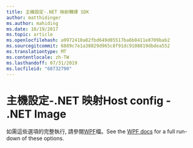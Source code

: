 ```yaml
---
title: 主機設定-.NET 映射轉譯 SDK
author: matthidinger
ms.author: mahiding
ms.date: 10/19/2017
ms.topic: article
ms.openlocfilehash: a9972410a02fbd649d85517ba6b8411e8709bab2
ms.sourcegitcommit: 6889c7e1a38029d965c8f91dc9108819dbdea552
ms.translationtype: MT
ms.contentlocale: zh-TW
ms.lasthandoff: 07/31/2019
ms.locfileid: "68732790"
---
```

# <a name="host-config---net-image"></a><span data-ttu-id="414b8-102">主機設定-.NET 映射</span><span class="sxs-lookup"><span data-stu-id="414b8-102">Host config - .NET Image</span></span>

<span data-ttu-id="414b8-103">如需這些選項的完整執行, 請參閱[WPF](../net-wpf/getting-started.md)檔。</span><span class="sxs-lookup"><span data-stu-id="414b8-103">See the [WPF docs](../net-wpf/getting-started.md) for a full run-down of these options.</span></span>